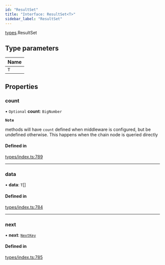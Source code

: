 ```yaml
---
id: "ResultSet"
title: "Interface: ResultSet<T>"
sidebar_label: "ResultSet"
---
```


[types](../../../modules/Types/Types.md).ResultSet

## Type parameters

| Name |
| :------ |
| `T` |

## Properties

### count

• `Optional` **count**: `BigNumber`

**`Note`**

methods will have `count` defined when middleware is configured, but be undefined otherwise. This happens when the chain node is queried directly

#### Defined in

[types/index.ts:789](https://github.com/PolymeshAssociation/polymesh-sdk/blob/2c78f6c34/src/types/index.ts#L789)

___

### data

• **data**: `T`[]

#### Defined in

[types/index.ts:784](https://github.com/PolymeshAssociation/polymesh-sdk/blob/2c78f6c34/src/types/index.ts#L784)

___

### next

• **next**: [`NextKey`](../../../modules/Types/Types.md#nextkey)

#### Defined in

[types/index.ts:785](https://github.com/PolymeshAssociation/polymesh-sdk/blob/2c78f6c34/src/types/index.ts#L785)
